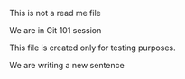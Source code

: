 This is not a read me file

We are in Git 101 session 

This file is created only for testing purposes.

We are writing a new sentence
